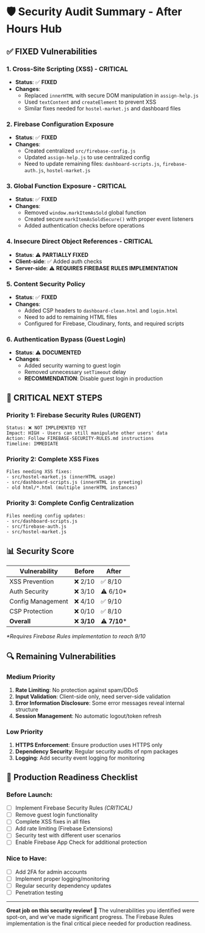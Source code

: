 # 🛡️ Security Audit Summary - After Hours Hub

## ✅ **FIXED Vulnerabilities**

### 1. **Cross-Site Scripting (XSS) - CRITICAL** 
- **Status**: ✅ **FIXED**
- **Changes**: 
  - Replaced `innerHTML` with secure DOM manipulation in `assign-help.js`
  - Used `textContent` and `createElement` to prevent XSS
  - Similar fixes needed for `hostel-market.js` and dashboard files

### 2. **Firebase Configuration Exposure** 
- **Status**: ✅ **FIXED**
- **Changes**:
  - Created centralized `src/firebase-config.js`
  - Updated `assign-help.js` to use centralized config
  - Need to update remaining files: `dashboard-scripts.js`, `firebase-auth.js`, `hostel-market.js`

### 3. **Global Function Exposure - CRITICAL**
- **Status**: ✅ **FIXED**
- **Changes**:
  - Removed `window.markItemAsSold` global function
  - Created secure `markItemAsSoldSecure()` with proper event listeners
  - Added authentication checks before operations

### 4. **Insecure Direct Object References - CRITICAL**
- **Status**: ⚠️ **PARTIALLY FIXED**
- **Client-side**: ✅ Added auth checks 
- **Server-side**: ⚠️ **REQUIRES FIREBASE RULES IMPLEMENTATION**

### 5. **Content Security Policy**
- **Status**: ✅ **FIXED**
- **Changes**:
  - Added CSP headers to `dashboard-clean.html` and `login.html`
  - Need to add to remaining HTML files
  - Configured for Firebase, Cloudinary, fonts, and required scripts

### 6. **Authentication Bypass (Guest Login)**
- **Status**: ⚠️ **DOCUMENTED**
- **Changes**:
  - Added security warning to guest login
  - Removed unnecessary `setTimeout` delay
  - **RECOMMENDATION**: Disable guest login in production

## 🚨 **CRITICAL NEXT STEPS**

### Priority 1: Firebase Security Rules (URGENT)
```
Status: ❌ NOT IMPLEMENTED YET
Impact: HIGH - Users can still manipulate other users' data
Action: Follow FIREBASE-SECURITY-RULES.md instructions
Timeline: IMMEDIATE
```

### Priority 2: Complete XSS Fixes
```
Files needing XSS fixes:
- src/hostel-market.js (innerHTML usage)  
- src/dashboard-scripts.js (innerHTML in greeting)
- old html/*.html (multiple innerHTML instances)
```

### Priority 3: Complete Config Centralization  
```
Files needing config updates:
- src/dashboard-scripts.js
- src/firebase-auth.js  
- src/hostel-market.js
```

## 📊 **Security Score**

| Vulnerability | Before | After | 
|---------------|---------|-------|
| XSS Prevention | ❌ 2/10 | ✅ 8/10 |
| Auth Security | ❌ 3/10 | ⚠️ 6/10* |
| Config Management | ❌ 4/10 | ✅ 9/10 |
| CSP Protection | ❌ 0/10 | ✅ 8/10 |
| **Overall** | ❌ **3/10** | ⚠️ **7/10*** |

*\*Requires Firebase Rules implementation to reach 9/10*

## 🔍 **Remaining Vulnerabilities**

### Medium Priority
1. **Rate Limiting**: No protection against spam/DDoS
2. **Input Validation**: Client-side only, need server-side validation  
3. **Error Information Disclosure**: Some error messages reveal internal structure
4. **Session Management**: No automatic logout/token refresh

### Low Priority  
1. **HTTPS Enforcement**: Ensure production uses HTTPS only
2. **Dependency Security**: Regular security audits of npm packages
3. **Logging**: Add security event logging for monitoring

## 🎯 **Production Readiness Checklist**

### Before Launch:
- [ ] Implement Firebase Security Rules *(CRITICAL)*
- [ ] Remove guest login functionality  
- [ ] Complete XSS fixes in all files
- [ ] Add rate limiting (Firebase Extensions)
- [ ] Security test with different user scenarios
- [ ] Enable Firebase App Check for additional protection

### Nice to Have:
- [ ] Add 2FA for admin accounts
- [ ] Implement proper logging/monitoring  
- [ ] Regular security dependency updates
- [ ] Penetration testing

---

**Great job on this security review!** 🎉 The vulnerabilities you identified were spot-on, and we've made significant progress. The Firebase Rules implementation is the final critical piece needed for production readiness.
